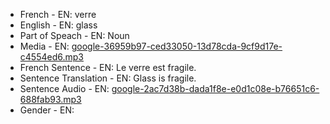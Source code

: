 - French - EN: verre
- English - EN: glass
- Part of Speach - EN: Noun
- Media - EN:  [google-36959b97-ced33050-13d78cda-9cf9d17e-c4554ed6.mp3](20.mp3)
- French Sentence - EN: Le verre est fragile.
- Sentence Translation - EN: Glass is fragile.
- Sentence Audio - EN:  [google-2ac7d38b-dada1f8e-e0d1c08e-b76651c6-688fab93.mp3](57.mp3)
- Gender - EN: 